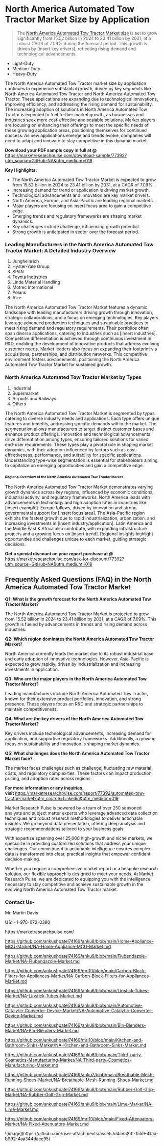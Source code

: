 <h1>North America Automated Tow Tractor Market&nbsp;Size by Application</h1><blockquote><p>The <a href="https://marketresearchpulse.com/download-sample/77392?utm_source=GitHub-NA&amp;utm_medium=019">North America Automated Tow Tractor Market size</a> is set to grow significantly from 15.52 billion in 2024 to 23.41 billion by 2031, at a robust CAGR of 7.09% during the forecast period. This growth is driven by [insert key drivers], reflecting rising demand and technological advancements.</p></blockquote><ul><li>Light-Duty<li> Medium-Duty<li> Heavy-Duty</li></ul><p>The North America Automated Tow Tractor market size by application continues to experience substantial growth, driven by key segments like North America Automated Tow Tractor and North America Automated Tow Tractor. These applications are expanding due to technological innovations, improving efficiency, and addressing the rising demand for sustainability. The increasing adoption of solutions in North America Automated Tow Tractor is expected to fuel further market growth, as businesses and industries seek more cost-effective and scalable solutions. Market players are focusing on enhancing their offerings to meet the specific needs of these growing application areas, positioning themselves for continued success. As new applications emerge and trends evolve, companies will need to adapt and innovate to stay competitive in this dynamic market.</p><p><strong>Download your PDF sample copy in full at @ </strong><a href="https://marketresearchpulse.com/download-sample/77392?utm_source=GitHub-NA&amp;utm_medium=019">https://marketresearchpulse.com/download-sample/77392?utm_source=GitHub-NA&amp;utm_medium=019</a></p><p><strong>Key Highlights: </strong></p><ul><li>The North America Automated Tow Tractor Market is expected to grow from 15.52 billion in 2024 to 23.41 billion by 2031, at a CAGR of 7.09%.</li><li>Increasing demand for trend or application is driving market growth.</li><li>Technological advancements and innovation are key market drivers.</li><li>North America, Europe, and Asia-Pacific are leading regional markets.</li><li>Major players are focusing on insert focus area to gain a competitive edge.</li><li>Emerging trends and regulatory frameworks are shaping market dynamics.</li><li>Key challenges include challenge, influencing growth potential.</li><li>Strong growth is anticipated in sector over the forecast period.</li></ul><h3>Leading Manufacturers in the North America Automated Tow Tractor Market: A Detailed Industry Overview</h3><ol><li>Jungheinrich</li><li>Hyster-Yale Group</li><li>SPAN</li><li>Toyota Industries</li><li>Linde Material Handling</li><li>Motrec International</li><li>Polaris</li><li>Alke</li></ol><div class="flex max-w-full flex-col flex-grow"><div class="min-h-8 text-message flex w-full flex-col items-end gap-2 whitespace-normal break-words [.text-message+&amp;]:mt-5" dir="auto" data-message-author-role="assistant" data-message-id="fd8432e4-4910-450d-b182-61b7bfb0a01f" data-message-model-slug="gpt-4o"><div class="flex w-full flex-col gap-1 empty:hidden first:pt-[3px]"><div class="markdown prose w-full break-words dark:prose-invert light"><p>The North America Automated Tow Tractor Market features a dynamic landscape with leading manufacturers driving growth through innovation, strategic collaborations, and a focus on emerging technologies. Key players leverage advanced production techniques and sustainable practices to meet rising demand and regulatory requirements. Their portfolios often span diverse applications, catering to industries such as [insert industries]. Competitive differentiation is achieved through continuous investment in R&amp;D, enabling the development of innovative products that address evolving customer needs. Market leaders also focus on expanding their footprint via acquisitions, partnerships, and distribution networks. This competitive environment fosters advancements, positioning the North America Automated Tow Tractor Market for sustained growth.</p></div></div></div></div><h3>North America Automated Tow Tractor Market by Types</h3><ol><li>Industrial<li> Supermarket<li> Airports and Railways<li> Others</li></ol><div class="flex max-w-full flex-col flex-grow"><div class="min-h-8 text-message flex w-full flex-col items-end gap-2 whitespace-normal break-words [.text-message+&amp;]:mt-5" dir="auto" data-message-author-role="assistant" data-message-id="084470be-0bb7-4664-bddf-5156b4f41249" data-message-model-slug="gpt-4o-mini"><div class="flex w-full flex-col gap-1 empty:hidden first:pt-[3px]"><div class="markdown prose w-full break-words dark:prose-invert light"><p>The North America Automated Tow Tractor Market is segmented by types, catering to diverse industry needs and applications. Each type offers unique features and benefits, addressing specific demands within the market. The segmentation allows manufacturers to target distinct customer bases and enhance product offerings. Innovation and technological advancements drive differentiation among types, ensuring tailored solutions for varied end-user requirements. These types play a pivotal role in shaping market dynamics, with their adoption influenced by factors such as cost-effectiveness, performance, and suitability for specific applications. Understanding type-wise segmentation is essential for stakeholders aiming to capitalize on emerging opportunities and gain a competitive edge.</p></div></div></div></div><h3><span style="font-size: 11px;">Regional Overview of the North America Automated Tow Tractor Market</span></h3><div class="flex max-w-full flex-col flex-grow"><div class="min-h-8 text-message flex w-full flex-col items-end gap-2 whitespace-normal break-words [.text-message+&amp;]:mt-5" dir="auto" data-message-author-role="assistant" data-message-id="e9038762-ce64-4e30-91c9-9bd413514231" data-message-model-slug="gpt-4o-mini"><div class="flex w-full flex-col gap-1 empty:hidden first:pt-[3px]"><div class="markdown prose w-full break-words dark:prose-invert light"><p>The North America Automated Tow Tractor Market demonstrates varying growth dynamics across key regions, influenced by economic conditions, industrial activity, and regulatory frameworks. North America leads with advancements in technology and high adoption rates in industries like [insert example]. Europe follows, driven by innovation and strong governmental support for [insert focus area]. The Asia-Pacific region exhibits the fastest growth due to rapid industrialization, urbanization, and increasing investments in [insert industry/application]. Latin America and the Middle East &amp; Africa also contribute, with expanding infrastructure projects and a growing focus on [insert trend]. Regional insights highlight opportunities and challenges unique to each market, guiding strategic decisions.</p></div></div></div></div><p><strong>Get a special discount on your report purchase at @ </strong><a href="https://marketresearchpulse.com/ask-for-discount/77392?utm_source=GitHub-NA&amp;utm_medium=019">https://marketresearchpulse.com/ask-for-discount/77392?utm_source=GitHub-NA&amp;utm_medium=019</a></p><h2>Frequently Asked Questions (FAQ) in the North America Automated Tow Tractor Market</h2><p><strong>Q1: What is the growth forecast for the North America Automated Tow Tractor Market?</strong></p><p>The North America Automated Tow Tractor Market is projected to grow from 15.52 billion in 2024 to 23.41 billion by 2031, at a CAGR of 7.09%. This growth is fueled by advancements in trends and rising demand across industries.</p><p><strong>Q2: Which region dominates the North America Automated Tow Tractor Market?</strong></p><p>North America currently leads the market due to its robust industrial base and early adoption of innovative technologies. However, Asia-Pacific is expected to grow rapidly, driven by industrialization and increasing investments in application.</p><p><strong>Q3: Who are the major players in the North America Automated Tow Tractor Market?</strong></p><p>Leading manufacturers include North America Automated Tow Tractor, known for their extensive product portfolios, innovation, and strong presence. These players focus on R&amp;D and strategic partnerships to maintain competitiveness.</p><p><strong>Q4: What are the key drivers of the North America Automated Tow Tractor Market?</strong></p><p>Key drivers include technological advancements, increasing demand for application, and supportive regulatory frameworks. Additionally, a growing focus on sustainability and innovation is shaping market dynamics.</p><p><strong>Q5: What challenges does the North America Automated Tow Tractor Market face?</strong></p><p>The market faces challenges such as challenge, fluctuating raw material costs, and regulatory complexities. These factors can impact production, pricing, and adoption rates across regions.</p><p><strong>For more information or any inquiries, visit&nbsp;</strong><a href="https://marketresearchpulse.com/report/77392/automated-tow-tractor-market?utm_source=Linkedin&utm_medium=019">https://marketresearchpulse.com/report/77392/automated-tow-tractor-market?utm_source=Linkedin&utm_medium=019</a></p><p>Market Research Pulse is powered by a team of over 250 seasoned analysts and subject matter experts who leverage advanced data collection techniques and robust research methodologies to deliver actionable insights. We go beyond data presentation, offering deep analysis and strategic recommendations tailored to your business goals.</p><p>With expertise spanning over 25,000 high-growth and niche markets, we specialize in providing customized solutions that address your unique challenges. Our commitment to actionable intelligence ensures complex data is transformed into clear, practical insights that empower confident decision-making.</p><p>Whether you require a comprehensive market report or a bespoke research solution, our flexible approach is designed to meet your needs. At Market Research Pulse, we are dedicated to equipping you with the intelligence necessary to stay competitive and achieve sustainable growth in the evolving North America Automated Tow Tractor market.</p><h3><strong>Contact Us-</strong></h3><p>Mr. Martin Davis</p><p>US: +1-970-672-0390</p><p>https://marketresearchpulse.com/</p><p><a href="https://github.com/ankushpatel74169/anku8/blob/main/Home-Appliance-MCU-Market/NA-Home-Appliance-MCU-Market.md">https://github.com/ankushpatel74169/anku8/blob/main/Home-Appliance-MCU-Market/NA-Home-Appliance-MCU-Market.md</a></p><p><a href="https://github.com/ankushpatel74169/anku9/blob/main/Flubendazole-Market/NA-Flubendazole-Market.md">https://github.com/ankushpatel74169/anku9/blob/main/Flubendazole-Market/NA-Flubendazole-Market.md</a></p><p><a href="https://github.com/ankushpatel74169/mri10/blob/main/Carbon-Block-Filters-for-Appliances-Market/NA-Carbon-Block-Filters-for-Appliances-Market.md">https://github.com/ankushpatel74169/mri10/blob/main/Carbon-Block-Filters-for-Appliances-Market/NA-Carbon-Block-Filters-for-Appliances-Market.md</a></p><p><a href="https://github.com/ankushpatel74169/anku6/blob/main/Lipstick-Tubes-Market/NA-Lipstick-Tubes-Market.md">https://github.com/ankushpatel74169/anku6/blob/main/Lipstick-Tubes-Market/NA-Lipstick-Tubes-Market.md</a></p><p><a href="https://github.com/ankushpatel74169/anku8/blob/main/Automotive-Catalytic-Converter-Device-Market/NA-Automotive-Catalytic-Converter-Device-Market.md">https://github.com/ankushpatel74169/anku8/blob/main/Automotive-Catalytic-Converter-Device-Market/NA-Automotive-Catalytic-Converter-Device-Market.md</a></p><p><a href="https://github.com/ankushpatel74169/anku9/blob/main/Bin-Blenders-Market/NA-Bin-Blenders-Market.md">https://github.com/ankushpatel74169/anku9/blob/main/Bin-Blenders-Market/NA-Bin-Blenders-Market.md</a></p><p><a href="https://github.com/ankushpatel74169/mri10/blob/main/Kitchen-and-Bathroom-Sinks-Market/NA-Kitchen-and-Bathroom-Sinks-Market.md">https://github.com/ankushpatel74169/mri10/blob/main/Kitchen-and-Bathroom-Sinks-Market/NA-Kitchen-and-Bathroom-Sinks-Market.md</a></p><p><a href="https://github.com/ankushpatel74169/anku6/blob/main/Third-party-Cosmetics-Manufacturing-Market/NA-Third-party-Cosmetics-Manufacturing-Market.md">https://github.com/ankushpatel74169/anku6/blob/main/Third-party-Cosmetics-Manufacturing-Market/NA-Third-party-Cosmetics-Manufacturing-Market.md</a></p><p><a href="https://github.com/ankushpatel74169/anku7/blob/main/Breathable-Mesh-Running-Shoes-Market/NA-Breathable-Mesh-Running-Shoes-Market.md">https://github.com/ankushpatel74169/anku7/blob/main/Breathable-Mesh-Running-Shoes-Market/NA-Breathable-Mesh-Running-Shoes-Market.md</a></p><p><a href="https://github.com/ankushpatel74169/anku8/blob/main/Rubber-Golf-Grip-Market/NA-Rubber-Golf-Grip-Market.md">https://github.com/ankushpatel74169/anku8/blob/main/Rubber-Golf-Grip-Market/NA-Rubber-Golf-Grip-Market.md</a></p><p><a href="https://github.com/ankushpatel74169/anku9/blob/main/Lime-Market/NA-Lime-Market.md">https://github.com/ankushpatel74169/anku9/blob/main/Lime-Market/NA-Lime-Market.md</a></p><p><a href="https://github.com/ankushpatel74169/mri10/blob/main/Fixed-Attenuators-Market/NA-Fixed-Attenuators-Market.md">https://github.com/ankushpatel74169/mri10/blob/main/Fixed-Attenuators-Market/NA-Fixed-Attenuators-Market.md</a></p>
![image](https://github.com/user-attachments/assets/d4ce523f-f559-41ad-b992-4aa344daee95)
